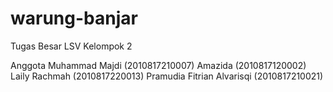 # warung-banjar
 Tugas Besar LSV Kelompok 2

 Anggota
 Muhammad Majdi (2010817210007)
 Amazida (2010817120002)
 Laily Rachmah (2010817220013)
 Pramudia Fitrian Alvarisqi (2010817210021)

